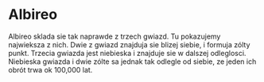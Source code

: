 # Albireo

Albireo sklada sie tak naprawde z trzech gwiazd. Tu pokazujemy najwieksza z
nich. Dwie z gwiazd znajduja sie blizej siebie, i formuja zólty punkt. Trzecia
gwiazda jest niebieska i znajduje sie w dalszej odleglosci. Niebieska gwiazda i
dwie zólte sa jednak tak odlegle od siebie, ze jeden ich obrót trwa ok 100,000
lat.
